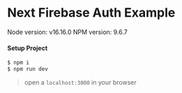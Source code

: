 # Next Firebase Auth Example

Node version: v16.16.0
NPM version: 9.6.7

#### Setup Project

```bash
$ npm i
$ npm run dev
```

> open a `localhost:3000` in your browser
